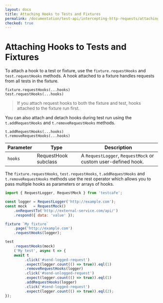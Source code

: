 ```yaml
---
layout: docs
title: Attaching Hooks to Tests and Fixtures
permalink: /documentation/test-api/intercepting-http-requests/attaching-hooks-to-tests-and-fixtures.html
checked: true
---
```

# Attaching Hooks to Tests and Fixtures

To attach a hook to a test or fixture, use the `fixture.requestHooks` and `test.requestHooks` methods. A hook attached to a fixture handles requests from all tests in the fixture.

```text
fixture.requestHooks(...hooks)
test.requestHooks(...hooks)
```

> If you attach request hooks to both the fixture and test, hooks attached to the fixture run first.

You can also attach and detach hooks during test run using the `t.addRequestHooks` and `t.removeRequestHooks` methods.

```text
t.addRequestHooks(...hooks)
t.removeRequestHooks(...hooks)
```

Parameter | Type | Description
--------- | ---- | ------------
`hooks`    | RequestHook subclass | A `RequestLogger`, `RequestMock` or custom user-defined hook.

The `fixture.requestHooks`, `test.requestHooks`, `t.addRequestHooks` and `t.removeRequestHooks` methods use the rest operator which allows you to pass multiple hooks as parameters or arrays of hooks.

```js
import { RequestLogger, RequestMock } from 'testcafe';

const logger = RequestLogger('http://example.com');
const mock   = RequestMock()
    .onRequestTo('http://external-service.com/api/')
    .respond({ data: 'value' });

fixture `My fixture`
    .page('http://example.com')
    .requestHooks(logger);

test
    .requestHooks(mock)
    ('My test', async t => {
    await t
         .click('#send-logged-request')
         .expect(logger.count(() => true)).eql(1)
         .removeRequestHooks(logger)
         .click('#send-unlogged-request')
         .expect(logger.count(() => true)).eql(1)
         .addRequestHooks(logger)
         .click('#send-logged-request')
         .expect(logger.count(() => true)).eql(2);
});
```
